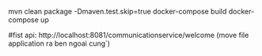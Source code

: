 mvn clean package -Dmaven.test.skip=true
docker-compose build
docker-compose up

#fist api: http://localhost:8081/communicationservice/welcome (move file application ra ben ngoai cung`)
